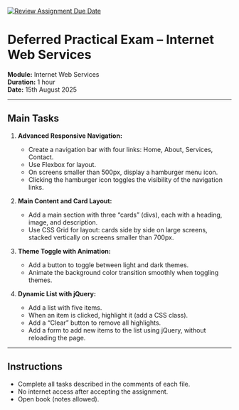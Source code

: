 [![Review Assignment Due Date](https://classroom.github.com/assets/deadline-readme-button-22041afd0340ce965d47ae6ef1cefeee28c7c493a6346c4f15d667ab976d596c.svg)](https://classroom.github.com/a/GVUuMha0)
# Deferred Practical Exam – Internet Web Services

**Module:** Internet Web Services  
**Duration:** 1 hour  
**Date:** 15th August 2025

---

## Main Tasks

1. **Advanced Responsive Navigation:**  
   - Create a navigation bar with four links: Home, About, Services, Contact.  
   - Use Flexbox for layout.  
   - On screens smaller than 500px, display a hamburger menu icon.  
   - Clicking the hamburger icon toggles the visibility of the navigation links.

2. **Main Content and Card Layout:**  
   - Add a main section with three “cards” (divs), each with a heading, image, and description.  
   - Use CSS Grid for layout: cards side by side on large screens, stacked vertically on screens smaller than 700px.

3. **Theme Toggle with Animation:**  
   - Add a button to toggle between light and dark themes.  
   - Animate the background color transition smoothly when toggling themes.

4. **Dynamic List with jQuery:**  
   - Add a list with five items.  
   - When an item is clicked, highlight it (add a CSS class).  
   - Add a “Clear” button to remove all highlights.  
   - Add a form to add new items to the list using jQuery, without reloading the page.

---

## Instructions

- Complete all tasks described in the comments of each file.
- No internet access after accepting the assignment.
- Open book (notes allowed).
